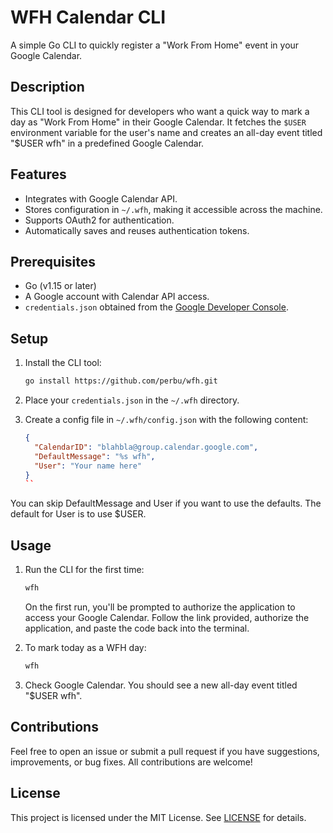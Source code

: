 # WFH Calendar CLI

A simple Go CLI to quickly register a "Work From Home" event in your Google Calendar.

## Description

This CLI tool is designed for developers who want a quick way to mark a day as "Work From Home" in their Google Calendar. It fetches the `$USER` environment variable for the user's name and creates an all-day event titled "$USER wfh" in a predefined Google Calendar.

## Features

- Integrates with Google Calendar API.
- Stores configuration in `~/.wfh`, making it accessible across the machine.
- Supports OAuth2 for authentication.
- Automatically saves and reuses authentication tokens.

## Prerequisites

- Go (v1.15 or later)
- A Google account with Calendar API access.
- `credentials.json` obtained from the [Google Developer Console](https://console.developers.google.com/).

## Setup

1. Install the CLI tool:
   ```bash
   go install https://github.com/perbu/wfh.git
   ```

2. Place your `credentials.json` in the `~/.wfh` directory.

3. Create a config file in `~/.wfh/config.json` with the following content:
   ```json
   {
     "CalendarID": "blahbla@group.calendar.google.com",
     "DefaultMessage": "%s wfh",
     "User": "Your name here"
   }
   ``

You can skip DefaultMessage and User if you want to use the defaults. The default for User is to use $USER.

## Usage

1. Run the CLI for the first time:
   ```bash
   wfh
   ```
   On the first run, you'll be prompted to authorize the application to access your Google Calendar. Follow the link provided, authorize the application, and paste the code back into the terminal.

2. To mark today as a WFH day:
   ```bash
   wfh
   ```

3. Check Google Calendar. You should see a new all-day event titled "$USER wfh".

## Contributions

Feel free to open an issue or submit a pull request if you have suggestions, improvements, or bug fixes. 
All contributions are welcome!

## License

This project is licensed under the MIT License. See [LICENSE](LICENSE.md) for details.
